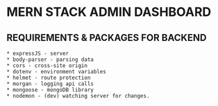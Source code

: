 # MERN STACK ADMIN DASHBOARD 


## REQUIREMENTS & PACKAGES FOR BACKEND
    * expressJS - server
    * body-parser - parsing data
    * cors - cross-site origin
    * dotenv - environment variables
    * helmet - route protection
    * morgan - logging api calls
    * mongoose - mongoDB library
    * nodemon - (dev) watching server for changes.